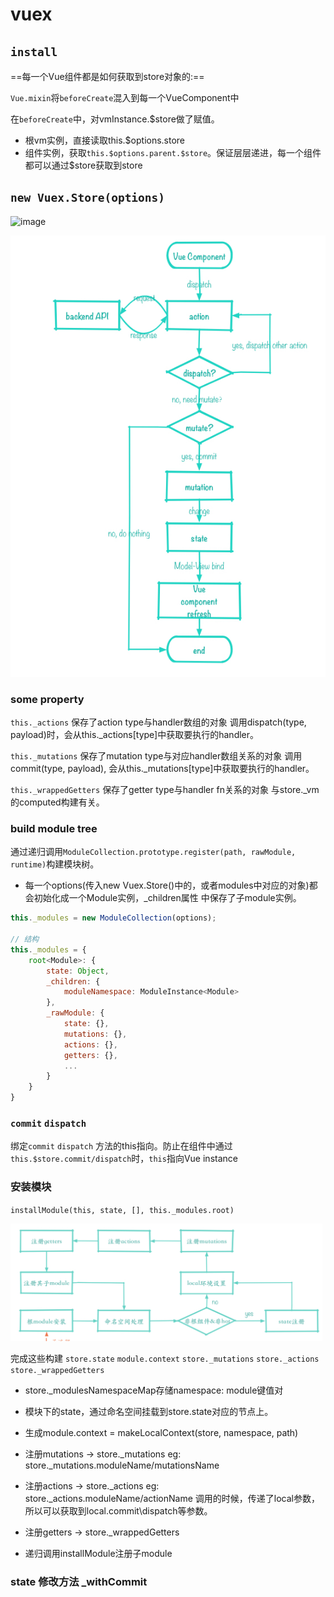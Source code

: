 # vuex

## `install`

==每一个Vue组件都是如何获取到store对象的:==

`Vue.mixin`将`beforeCreate`混入到每一个VueComponent中

在`beforeCreate`中，对vmInstance.$store做了赋值。
- 根vm实例，直接读取this.$options.store
- 组件实例，获取`this.$options.parent.$store`。保证层层递进，每一个组件都可以通过$store获取到store

## `new Vuex.Store(options)`

![image](http://note.youdao.com/yws/public/resource/3066d437a032b6be56aa7189aa628b4d/xmlnote/0AD6964C62734340A9A92329B7CF4FE9/19591)

![image](./images/vuex-complete-flow.jpeg)

### some property

`this._actions` 保存了action type与handler数组的对象
	调用dispatch(type, payload)时，会从this._actions[type]中获取要执行的handler。

`this._mutations` 保存了mutation type与对应handler数组关系的对象
	调用commit(type, payload), 会从this._mutations[type]中获取要执行的handler。

`this._wrappedGetters` 保存了getter type与handler fn关系的对象  与store._vm的computed构建有关。

### build module tree

通过递归调用`ModuleCollection.prototype.register(path, rawModule, runtime)`构建模块树。
- 每一个options(传入new Vuex.Store()中的，或者modules中对应的对象)都会初始化成一个Module实例，_children属性	中保存了子module实例。


```javascript
this._modules = new ModuleCollection(options);

// 结构
this._modules = {
    root<Module>: {
        state: Object,
        _children: {
            moduleNamespace: ModuleInstance<Module>
        },
        _rawModule: {
            state: {},
            mutations: {},
            actions: {},
            getters: {},
            ...
        }
    }
}
```

### `commit` `dispatch`

绑定`commit` `dispatch` 方法的this指向。防止在组件中通过`this.$store.commit/dispatch`时，`this`指向Vue instance

### 安装模块

`installModule(this, state, [], this._modules.root)`

![image](./images/module_install.png)

完成这些构建
`store.state`
`module.context`
`store._mutations`
`store._actions`
`store._wrappedGetters`

- store._modulesNamespaceMap存储namespace: module键值对

- 模块下的state，通过命名空间挂载到store.state对应的节点上。

- 生成module.context = makeLocalContext(store, namespace, path)

- 注册mutations ->  store._mutations  eg: store._mutations.moduleName/mutationsName

- 注册actions -> store._actions eg: store._actions.moduleName/actionName 调用的时候，传递了local参数，所以可以获取到local.commit\dispatch等参数。 

- 注册getters -> store._wrappedGetters

- 递归调用installModule注册子module

### state 修改方法 _withCommit